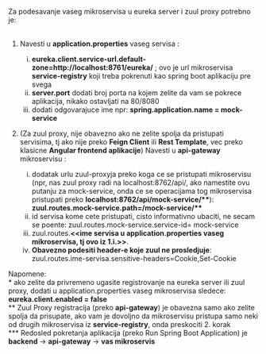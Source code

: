 Za podesavanje vaseg mikroservisa u eureka server i zuul proxy potrebno je: <br><br>
1. Navesti u **application.properties** vaseg servisa :
		<ol type='i'>
			<li> **eureka.client.service-url.default-zone=http://localhost:8761/eureka/**  ; ovo je url mikroservisa <b>service-registry</b> koji treba pokrenuti kao spring boot aplikaciju pre svega</li>
			<li> **server.port** dodati broj porta na kojem zelite da vam se pokrece aplikacija, nikako ostavljati na 80/8080</li>
			<li> dodati odgovarajuce ime npr: **spring.application.name = mock-service** </li>
		</ol>
		
2. (Za zuul proxy, nije obavezno ako ne zelite spolja da pristupati servisima, tj ako nije preko **Feign Client** ili **Rest Template**, vec preko klasicne **Angular frontend aplikacije**) Navesti u **api-gateway** mikroservisu : 
		<ol type='i'>
			<li> dodatak urlu zuul-proxyja preko koga ce se pristupati mikroservisu (npr, nas zuul proxy radi na localhost:8762/api/, ako namestite ovu putanju za mock-service, onda ce se operacijama tog mikroservisa pristupati preko <b>localhost:8762/api/mock-service/\*\*</b>):  <b>zuul.routes.mock-service.path=/mock-service/**</b> </li>
			<li> id servisa kome cete pristupati, cisto informativno ubaciti, ne secam se poente: zuul.routes.mock-service.service-id= mock-service </li>
			<li> zuul.routes.<b><<ime servisa u application.properties vaseg mikroservisa, tj ovo iz 1.i.>></b>.</li>
			<li> **Obavezno podesiti header-e koje zuul ne prosledjuje**: zuul.routes.ime-servisa.sensitive-headers=Cookie,Set-Cookie</li>
		</ol>

Napomene: <br>
	* ako zelite da privremeno ugasite registrovanje na eureka server ili zuul proxy, dodati u application.properties vaseg mikroservisa sledece: **eureka.client.enabled = false** <br>
	** Zuul Proxy registracija (preko **api-gateway**) je obavezna samo ako zelite spolja da prisupate, ako vam je dovoljno da mikroservisu pristupa samo neki od drugih mikroservisa iz **service-registry**, onda preskociti 2. korak <br>
	*** Redosled pokretanja aplikacija (preko Run Spring Boot Application) je **backend** -> **api-gateway** -> **vas mikroservis** <br>
